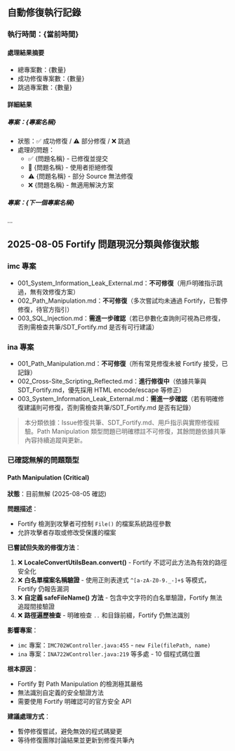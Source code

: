 ## 自動修復執行記錄

### 執行時間：{當前時間}

#### 處理結果摘要
- 總專案數：{數量}
- 成功修復專案數：{數量}
- 跳過專案數：{數量}

#### 詳細結果

##### 專案：{專案名稱}
- 狀態：✅ 成功修復 / ⚠️ 部分修復 / ❌ 跳過
- 處理的問題：
  - ✅ {問題名稱} - 已修復並提交
  - 👤 {問題名稱} - 使用者拒絕修復
  - ⚠️ {問題名稱} - 部分 Source 無法修復
  - ❌ {問題名稱} - 無適用解決方案

##### 專案：{下一個專案名稱}
...

## 2025-08-05 Fortify 問題現況分類與修復狀態

### imc 專案
- 001_System_Information_Leak_External.md：**不可修復**（用戶明確指示跳過，無有效修復方案）
- 002_Path_Manipulation.md：**不可修復**（多次嘗試均未通過 Fortify，已暫停修復，待官方指引）
- 003_SQL_Injection.md：**需進一步確認**（若已參數化查詢則可視為已修復，否則需檢查共筆/SDT_Fortify.md 是否有可行建議）

### ina 專案
- 001_Path_Manipulation.md：**不可修復**（所有常見修復未被 Fortify 接受，已記錄）
- 002_Cross-Site_Scripting_Reflected.md：**進行修復中**（依據共筆與 SDT_Fortify.md，優先採用 HTML encode/escape 等修正）
- 003_System_Information_Leak_External.md：**需進一步確認**（若有明確修復建議則可修復，否則需檢查共筆/SDT_Fortify.md 是否有記錄）

> 本分類依據：Issue修復共筆、SDT_Fortify.md、用戶指示與實際修復經驗。Path Manipulation 類型問題已明確標註不可修復，其餘問題依據共筆內容持續追蹤與更新。

### 已確認無解的問題類型

#### Path Manipulation (Critical)
**狀態**：目前無解 (2025-08-05 確認)

**問題描述**：
- Fortify 檢測到攻擊者可控制 `File()` 的檔案系統路徑參數
- 允許攻擊者存取或修改受保護的檔案

**已嘗試但失敗的修復方法**：
1. ❌ **LocaleConvertUtilsBean.convert()** - Fortify 不認可此方法為有效的路徑安全化
2. ❌ **白名單檔案名稱驗證** - 使用正則表達式 `^[a-zA-Z0-9._-]+$` 等模式，Fortify 仍報告漏洞
3. ❌ **自定義 safeFileName() 方法** - 包含中文字符的白名單驗證，Fortify 無法追蹤間接驗證
4. ❌ **路徑遍歷檢查** - 明確檢查 `..` 和目錄前綴，Fortify 仍無法識別

**影響專案**：
- `imc` 專案：`IMC702WController.java:455` - `new File(filePath, name)`
- `ina` 專案：`INA722WController.java:219` 等多處 - 10 個程式碼位置

**根本原因**：
- Fortify 對 Path Manipulation 的檢測極其嚴格
- 無法識別自定義的安全驗證方法
- 需要使用 Fortify 明確認可的官方安全 API

**建議處理方式**：
- 暫停修復嘗試，避免無效的程式碼變更
- 等待修復團隊討論結果並更新到修復共筆內
